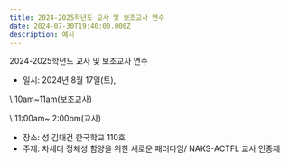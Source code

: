 ```yaml
---
title: 2024-2025학년도 교사 및 보조교사 연수
date: 2024-07-30T19:40:00.000Z
description: 예시
---
```

2024-2025학년도 교사 및 보조교사 연수

* 일시: 2024년 8월 17일(토), 

\    10am~11am(보조교사) 

\    11:00am~ 2:00pm(교사)

* 장소: 성 김대건 한국학교 110호
* 주제: 차세대 정체성 함양을 위한 새로운 패러다임/ NAKS-ACTFL 교사 인증제
